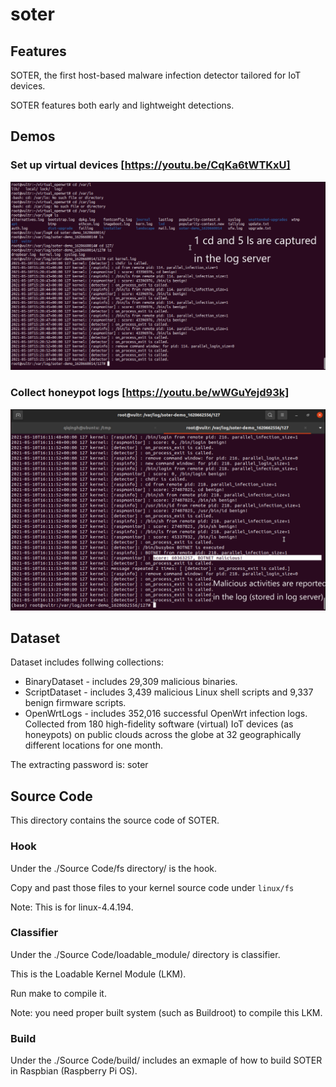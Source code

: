 # soter

## Features

SOTER, the first host-based  malware infection detector tailored for IoT devices.

SOTER features both early and lightweight detections.


## Demos
### Set up virtual devices [https://youtu.be/CqKa6tWTKxU]

[![demo](https://github.com/soter-project/soter/blob/master/1_set_up_virtual_device.png)](https://youtu.be/CqKa6tWTKxU)


### Collect honeypot logs [https://youtu.be/wWGuYejd93k]

[![demo](https://github.com/soter-project/soter/blob/master/2_collect_log.png)](https://youtu.be/wWGuYejd93k)



## Dataset

Dataset includes follwing collections:

* BinaryDataset - includes 29,309 malicious binaries.
* ScriptDataset - includes 3,439 malicious Linux  shell  scripts and 9,337 benign firmware scripts.
* OpenWrtLogs - includes 352,016 successful OpenWrt infection logs. Collected from 180 high-fidelity software (virtual) IoT devices (as honeypots) on public clouds across the globe at 32 geographically different locations for one month.

The extracting password is: soter

## Source Code

This directory contains the source code of SOTER.


### Hook

Under the ./Source Code/fs directory/ is the hook.

Copy and past those files to your kernel source code under `linux/fs`

Note: This is for linux-4.4.194. 


### Classifier 

Under the ./Source Code/loadable_module/ directory is classifier.

This is the Loadable Kernel Module (LKM). 

Run make to compile it. 

Note: you need proper built system (such as Buildroot) to compile this LKM. 



### Build 

Under the ./Source Code/build/ includes an exmaple of how to build SOTER in Raspbian (Raspberry Pi OS).
